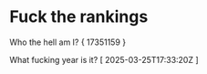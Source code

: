 # Fuck the rankings

Who the hell am I?
{ 17351159 }

What fucking year is it?
[ 2025-03-25T17:33:20Z ]
